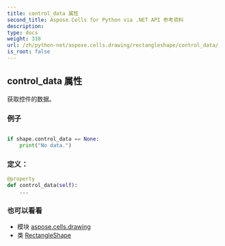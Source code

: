 ```yaml
---
title: control_data 属性
second_title: Aspose.Cells for Python via .NET API 参考资料
description:
type: docs
weight: 310
url: /zh/python-net/aspose.cells.drawing/rectangleshape/control_data/
is_root: false
---
```

## control_data 属性

获取控件的数据。

### 例子

```python

if shape.control_data == None:
    print("No data.")

```
### 定义：
```python
@property
def control_data(self):
    ...
```

### 也可以看看
* 模块 [aspose.cells.drawing](../../)
* 类 [RectangleShape](/cells/zh/python-net/aspose.cells.drawing/rectangleshape)
